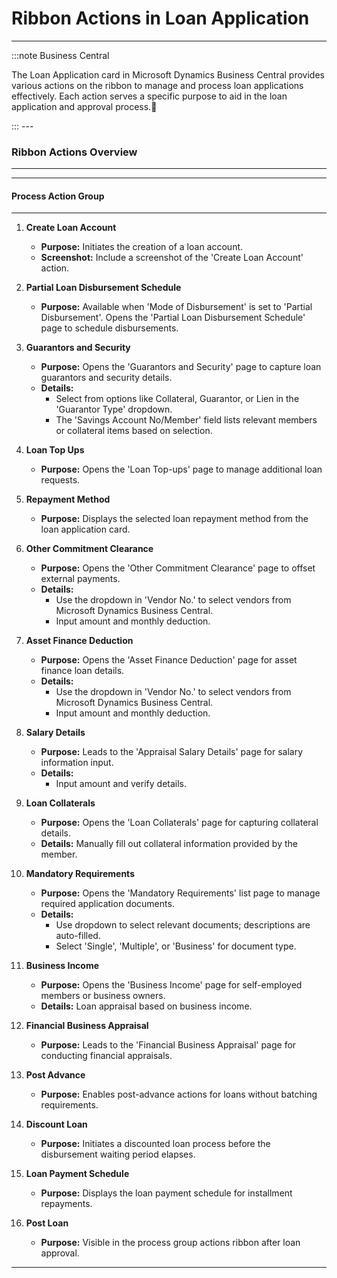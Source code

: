 # Ribbon Actions in Loan Application
---
:::note Business Central
<div class="container">
    <div class="custom-note">
        <p>The Loan Application card in Microsoft Dynamics Business Central provides various actions on the ribbon to manage and process loan applications effectively. Each action serves a specific purpose to aid in the loan application and approval process.🤗</p>
    </div>
</div>
:::
---

### Ribbon Actions Overview
---

---
#### Process Action Group
---

1. **Create Loan Account**
   - **Purpose:** Initiates the creation of a loan account.
   - **Screenshot:** Include a screenshot of the 'Create Loan Account' action.
   
2. **Partial Loan Disbursement Schedule**
   - **Purpose:** Available when 'Mode of Disbursement' is set to 'Partial Disbursement'. Opens the 'Partial Loan Disbursement Schedule' page to schedule disbursements.

   <!-- - **Screenshot:** Include a screenshot of the 'Partial Loan Disbursement Schedule' page. -->
   
3. **Guarantors and Security**
   - **Purpose:** Opens the 'Guarantors and Security' page to capture loan guarantors and security details.
   - **Details:**
     - Select from options like Collateral, Guarantor, or Lien in the 'Guarantor Type' dropdown.
     - The 'Savings Account No/Member' field lists relevant members or collateral items based on selection.

   <!-- - **Screenshot:** Include a screenshot of the 'Guarantors and Security' page. -->
   
4. **Loan Top Ups**
   - **Purpose:** Opens the 'Loan Top-ups' page to manage additional loan requests.

   <!-- - **Screenshot:** Include a screenshot of the 'Loan Top-ups' page. -->
   
5. **Repayment Method**
   - **Purpose:** Displays the selected loan repayment method from the loan application card.
   
6. **Other Commitment Clearance**
   - **Purpose:** Opens the 'Other Commitment Clearance' page to offset external payments.
   - **Details:**
     - Use the dropdown in 'Vendor No.' to select vendors from Microsoft Dynamics Business Central.
     - Input amount and monthly deduction.

   <!-- - **Screenshot:** Include a screenshot of the 'Other Commitment Clearance' page. -->
   
7. **Asset Finance Deduction**
   - **Purpose:** Opens the 'Asset Finance Deduction' page for asset finance loan details.
   - **Details:**
     - Use the dropdown in 'Vendor No.' to select vendors from Microsoft Dynamics Business Central.
     - Input amount and monthly deduction.

   <!-- - **Screenshot:** Include a screenshot of the 'Asset Finance Deduction' page. -->
   
8. **Salary Details**
   - **Purpose:** Leads to the 'Appraisal Salary Details' page for salary information input.
   - **Details:**
     - Input amount and verify details.

   <!-- - **Screenshot:** Include a screenshot of the 'Appraisal Salary Details' page. -->
   
9. **Loan Collaterals**
   - **Purpose:** Opens the 'Loan Collaterals' page for capturing collateral details.
   - **Details:** Manually fill out collateral information provided by the member.

   <!-- - **Screenshot:** Include a screenshot of the 'Loan Collaterals' page. -->
   
10. **Mandatory Requirements**
    - **Purpose:** Opens the 'Mandatory Requirements' list page to manage required application documents.
    - **Details:**
      - Use dropdown to select relevant documents; descriptions are auto-filled.
      - Select 'Single', 'Multiple', or 'Business' for document type.

    <!-- - **Screenshot:** Include a screenshot of the 'Mandatory Requirements' page. -->
    
11. **Business Income**
    - **Purpose:** Opens the 'Business Income' page for self-employed members or business owners.
    - **Details:** Loan appraisal based on business income.

    <!-- - **Screenshot:** Include a screenshot of the 'Business Income' page. -->
    
12. **Financial Business Appraisal**
    - **Purpose:** Leads to the 'Financial Business Appraisal' page for conducting financial appraisals.

    <!-- - **Screenshot:** Include a screenshot of the 'Financial Business Appraisal' page. -->
    
13. **Post Advance**
    - **Purpose:** Enables post-advance actions for loans without batching requirements.
    
14. **Discount Loan**
    - **Purpose:** Initiates a discounted loan process before the disbursement waiting period elapses.
    
15. **Loan Payment Schedule**
    - **Purpose:** Displays the loan payment schedule for installment repayments.
    
16. **Post Loan**
    - **Purpose:** Visible in the process group actions ribbon after loan approval.

---